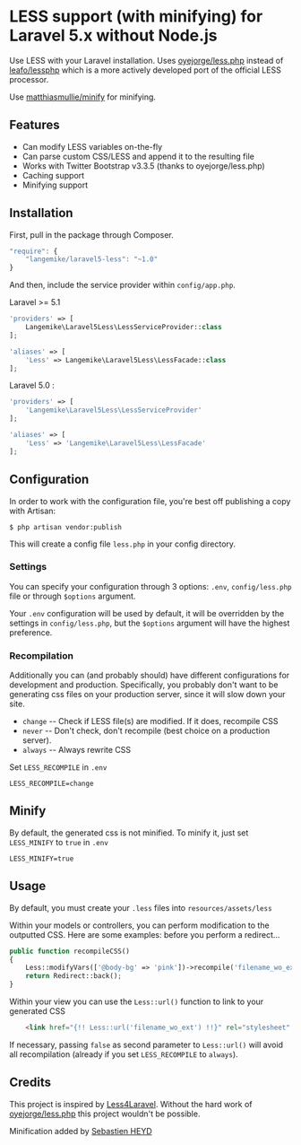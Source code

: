 # LESS support (with minifying) for Laravel 5.x without Node.js
Use LESS with your Laravel installation. Uses [oyejorge/less.php](http://lessphp.gpeasy.com/) instead of [leafo/lessphp](http://leafo.net/lessphp/) which is a more actively developed port of the official LESS processor.

Use [matthiasmullie/minify](https://github.com/matthiasmullie/minify) for minifying.

## Features
- Can modify LESS variables on-the-fly
- Can parse custom CSS/LESS and append it to the resulting file
- Works with Twitter Bootstrap v3.3.5 (thanks to oyejorge/less.php)
- Caching support
- Minifying support

## Installation

First, pull in the package through Composer.

```js
"require": {
    "langemike/laravel5-less": "~1.0"
}
```

And then, include the service provider within `config/app.php`.

Laravel >= 5.1

```php
'providers' => [
    Langemike\Laravel5Less\LessServiceProvider::class
];

'aliases' => [
    'Less' => Langemike\Laravel5Less\LessFacade::class
];

```

Laravel 5.0 :

```php
'providers' => [
    'Langemike\Laravel5Less\LessServiceProvider'
];

'aliases' => [
    'Less' => 'Langemike\Laravel5Less\LessFacade'
];

```

## Configuration
In order to work with the configuration file, you're best off publishing a copy
with Artisan:

````
$ php artisan vendor:publish
````
This will create a config file `less.php` in your config directory.

### Settings

You can specify your configuration through 3 options: `.env`, `config/less.php` file or through `$options` argument.

Your `.env` configuration will be used by default, it will be overridden by the settings in `config/less.php`, but the `$options` argument will have the highest preference.

### Recompilation

Additionally you can (and probably should) have different configurations for development
and production.  Specifically, you probably don't want to be generating css files on
your production server, since it will slow down your site.

- `change` -- Check if LESS file(s) are modified. If it does, recompile CSS
- `never` -- Don't check, don't recompile (best choice on a production server).
- `always` -- Always rewrite CSS

Set `LESS_RECOMPILE` in `.env`

````
LESS_RECOMPILE=change
````

## Minify

By default, the generated css is not minified. To minify it, just set `LESS_MINIFY` to `true` in `.env`

````
LESS_MINIFY=true
````

## Usage

By default, you must create your `.less` files into `resources/assets/less`

Within your models or controllers, you can perform modification to the outputted CSS. Here are some examples:
before you perform a redirect...

```php
public function recompileCSS()
{
    Less::modifyVars(['@body-bg' => 'pink'])->recompile('filename_wo_ext');
    return Redirect::back();
}
```

Within your view you can use the `Less::url()` function to link to your generated CSS

```html
	<link href="{!! Less::url('filename_wo_ext') !!}" rel="stylesheet" />
```

If necessary, passing `false` as second parameter to `Less::url()` will avoid all recompilation (already if you set `LESS_RECOMPILE` to `always`).

## Credits
This project is inspired by [Less4Laravel](https://github.com/jtgrimes/less4laravel).
Without the hard work of [oyejorge/less.php](http://lessphp.gpeasy.com/) this project wouldn't be possible.

Minification added by [Sebastien HEYD](http://sheyd.fr)
